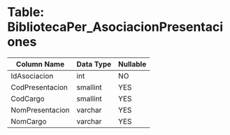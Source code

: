 # Table: BibliotecaPer_AsociacionPresentaciones

| Column Name | Data Type | Nullable |
|-------------|-----------|----------|
| IdAsociacion | int | NO |
| CodPresentacion | smallint | YES |
| CodCargo | smallint | YES |
| NomPresentacion | varchar | YES |
| NomCargo | varchar | YES |

